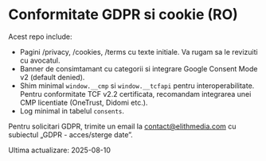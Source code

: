 # Conformitate GDPR si cookie (RO)

Acest repo include:
- Pagini /privacy, /cookies, /terms cu texte initiale. Va rugam sa le revizuiti cu avocatul.
- Banner de consimtamant cu categorii si integrare Google Consent Mode v2 (default denied).
- Shim minimal `window.__cmp` si `window.__tcfapi` pentru interoperabilitate. Pentru conformitate TCF v2.2 certificata, recomandam integrarea unei CMP licentiate (OneTrust, Didomi etc.).
- Log minimal in tabelul `consents`.

Pentru solicitari GDPR, trimite un email la contact@elithmedia.com cu subiectul „GDPR - acces/sterge date”.

Ultima actualizare: 2025-08-10
